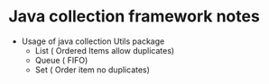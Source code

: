 # Java collection framework notes


* Usage of java collection Utils package
  * List ( Ordered Items allow duplicates)
  * Queue ( FIFO)
  * Set ( Order item no duplicates)
